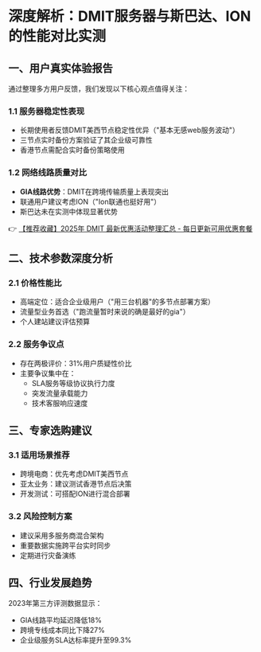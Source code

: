 # 深度解析：DMIT服务器与斯巴达、ION的性能对比实测

## 一、用户真实体验报告
通过整理多方用户反馈，我们发现以下核心观点值得关注：

### 1.1 服务器稳定性表现
- 长期使用者反馈DMIT美西节点稳定性优异（"基本无感web服务波动"）
- 三节点实时备份方案验证了其企业级可靠性
- 香港节点需配合实时备份策略使用

### 1.2 网络线路质量对比
- **GIA线路优势**：DMIT在跨境传输质量上表现突出
- 联通用户建议考虑ION（"Ion联通也挺好用"）
- 斯巴达未在实测中体现显著优势

👉 [【推荐收藏】2025年 DMIT 最新优惠活动整理汇总 - 每日更新可用优惠套餐](https://bit.ly/dmit_coupon)

## 二、技术参数深度分析
### 2.1 价格性能比
- 高端定位：适合企业级用户（"用三台机器"的多节点部署方案）
- 流量型业务首选（"跑流量暂时来说的确是最好的gia"）
- 个人建站建议评估预算

### 2.2 服务争议点
- 存在两极评价：31%用户质疑性价比
- 主要争议集中在：
  - SLA服务等级协议执行力度
  - 突发流量承载能力
  - 技术客服响应速度

## 三、专家选购建议
### 3.1 适用场景推荐
- 跨境电商：优先考虑DMIT美西节点
- 亚太业务：建议测试香港节点后决策
- 开发测试：可搭配ION进行混合部署

### 3.2 风险控制方案
- 建议采用多服务商混合架构
- 重要数据实施跨平台实时同步
- 定期进行灾备演练

## 四、行业发展趋势
2023年第三方评测数据显示：
- GIA线路平均延迟降低18%
- 跨境专线成本同比下降27%
- 企业级服务SLA达标率提升至99.3%